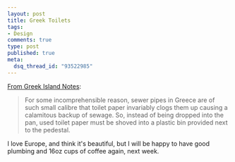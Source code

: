 ```yaml
--- 
layout: post
title: Greek Toilets
tags: 
- Design
comments: true
type: post
published: true
meta: 
  dsq_thread_id: "93522985"
---
```

<a href="http://www.greekisland.co.uk/greeks/greekinfo.htm">From Greek Island Notes</a>:
  <blockquote>For some incomprehensible reason, sewer pipes in Greece are of such small calibre that toilet paper invariably clogs them up causing a calamitous backup of sewage. So, instead of being dropped into the pan, used toilet paper must be shoved into a plastic bin provided next to the pedestal.</blockquote>

  I love Europe, and think it's beautiful, but I will be happy to have good plumbing and 16oz cups of coffee again, next week.
